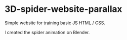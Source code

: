 # 3D-spider-website-parallax


Simple website for training basic JS HTML / CSS.

I created the spider animation on Blender.
